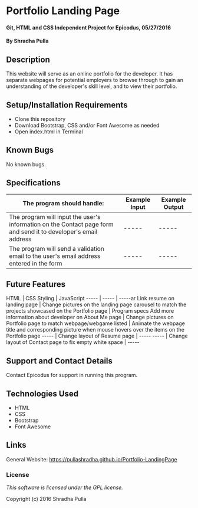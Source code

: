 # Portfolio Landing Page

#### Git, HTML and CSS Independent Project for Epicodus, 05/27/2016

#### By Shradha Pulla

## Description

This website will serve as an online portfolio for the developer. It has separate webpages for potential employers to browse through to gain an understanding of the developer's skill level, and to view their portfolio.

## Setup/Installation Requirements

* Clone this repository
* Download Bootstrap, CSS and/or Font Awesome as needed
* Open index.html in Terminal

## Known Bugs

No known bugs.

## Specifications

The program should handle: | Example Input | Example Output
----- | ----- | -----
The program will input the user's information on the Contact page form and send it to developer's email address | ----- | -----
The program will send a validation email to the user's email address entered in the form | ----- | -----

## Future Features

HTML | CSS Styling | JavaScript
----- | ----- | -----ar
Link resume on landing page | Change pictures on the landing page carousel to match the projects showcased on the Portfolio page | Program specs
Add more information about developer on About Me page | Change pictures on Portfolio page to match webpage/webgame listed | Animate the webpage title and corresponding picture when mouse hovers over the items on the Portfolio page
----- | Change layout of Resume page | -----
----- | Change layout of Contact page to fix empty white space | -----

## Support and Contact Details

Contact Epicodus for support in running this program.

## Technologies Used

* HTML
* CSS
* Bootstrap
* Font Awesome

## Links

General Website: https://pullashradha.github.io/Portfolio-LandingPage

### License

*This software is licensed under the GPL license.*

Copyright (c) 2016 Shradha Pulla
